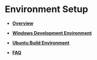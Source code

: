 # Environment Setup<a name="EN-US_TOPIC_0000001151881067"></a>

-   **[Overview](overview-1.md)**  

-   **[Windows Development Environment](windows-development-environment.md)**  

-   **[Ubuntu Build Environment](ubuntu-build-environment.md)**  

-   **[FAQ](faq.md)**  


